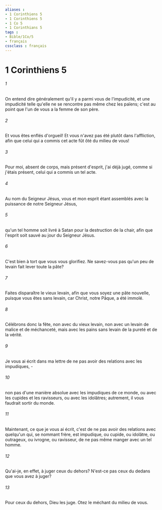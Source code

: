 ```yaml
---
aliases : 
- 1 Corinthiens 5
- 1 Corinthiens 5
- 1 Co 5
- 1 Corinthians 5
tags : 
- Bible/1Co/5
- français
cssclass : français
---
```


# 1 Corinthiens 5

###### 1
On entend dire généralement qu'il y a parmi vous de l'impudicité, et une impudicité telle qu'elle ne se rencontre pas même chez les païens; c'est au point que l'un de vous a la femme de son père.
###### 2
Et vous êtes enflés d'orgueil! Et vous n'avez pas été plutôt dans l'affliction, afin que celui qui a commis cet acte fût ôté du milieu de vous!
###### 3
Pour moi, absent de corps, mais présent d'esprit, j'ai déjà jugé, comme si j'étais présent, celui qui a commis un tel acte.
###### 4
Au nom du Seigneur Jésus, vous et mon esprit étant assemblés avec la puissance de notre Seigneur Jésus,
###### 5
qu'un tel homme soit livré à Satan pour la destruction de la chair, afin que l'esprit soit sauvé au jour du Seigneur Jésus.
###### 6
C'est bien à tort que vous vous glorifiez. Ne savez-vous pas qu'un peu de levain fait lever toute la pâte?
###### 7
Faites disparaître le vieux levain, afin que vous soyez une pâte nouvelle, puisque vous êtes sans levain, car Christ, notre Pâque, a été immolé.
###### 8
Célébrons donc la fête, non avec du vieux levain, non avec un levain de malice et de méchanceté, mais avec les pains sans levain de la pureté et de la vérité.
###### 9
Je vous ai écrit dans ma lettre de ne pas avoir des relations avec les impudiques, -
###### 10
non pas d'une manière absolue avec les impudiques de ce monde, ou avec les cupides et les ravisseurs, ou avec les idolâtres; autrement, il vous faudrait sortir du monde.
###### 11
Maintenant, ce que je vous ai écrit, c'est de ne pas avoir des relations avec quelqu'un qui, se nommant frère, est impudique, ou cupide, ou idolâtre, ou outrageux, ou ivrogne, ou ravisseur, de ne pas même manger avec un tel homme.
###### 12
Qu'ai-je, en effet, à juger ceux du dehors? N'est-ce pas ceux du dedans que vous avez à juger?
###### 13
Pour ceux du dehors, Dieu les juge. Otez le méchant du milieu de vous.
